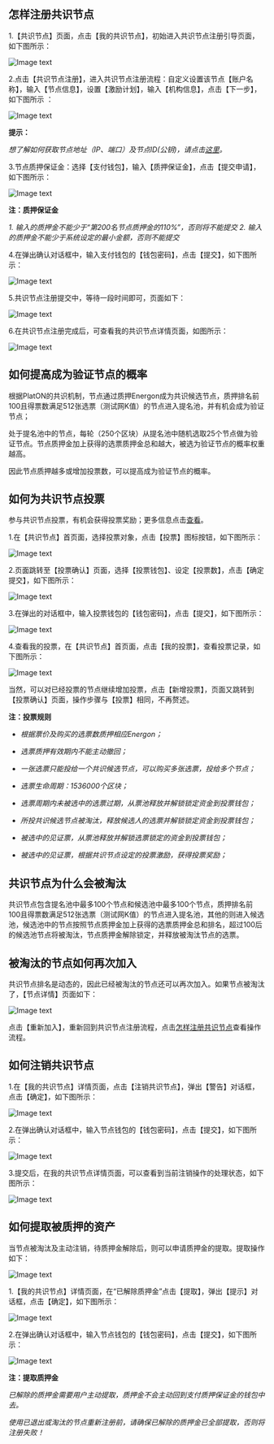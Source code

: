 
## 怎样注册共识节点

1.【共识节点】页面，点击【我的共识节点】，初始进入共识节点注册引导页面，如下图所示：

![Image text](image/My_node_apply-cn.png)

2.点击【共识节点注册】，进入共识节点注册流程：自定义设置该节点【账户名称】，输入【节点信息】，设置【激励计划】，输入【机构信息】，点击【下一步】，如下图所示 ：

![Image text](image/Node_apply_info-cn.png)

**提示：**

*想了解如何获取节点地址（IP、端口）及节点ID(公钥)，请点击[这里](/zh-cn/basics/[Chinese-Simplified]-私有网络.md)。*



3.节点质押保证金：选择【支付钱包】，输入【质押保证金】，点击【提交申请】，如下图所示：

![Image text](image/Node_apply_stake-cn.png)


**注：质押保证金**

*1. 输入的质押金不能少于“第200名节点质押金的110%”，否则将不能提交*
*2. 输入的质押金不能少于系统设定的最小金额，否则不能提交*

4.在弹出确认对话框中，输入支付钱包的【钱包密码】，点击【提交】，如下图所示：

![Image text](image/Execute_contract_node-cn.png)

5.共识节点注册提交中，等待一段时间即可，页面如下：

![Image text](image/Node_apply_pending-cn.png)

6.在共识节点注册完成后，可查看我的共识节点详情页面，如图所示：

![Image text](image/Node-details-cn.png)


## 如何提高成为验证节点的概率

根据PlatON的共识机制，节点通过质押Energon成为共识候选节点，质押排名前100且得票数满足512张选票（测试网K值）的节点进入提名池，并有机会成为验证节点；

处于提名池中的节点，每轮（250个区块）从提名池中随机选取25个节点做为验证节点。节点质押金加上获得的选票质押金总和越大，被选为验证节点的概率权重越高。

因此节点质押越多或增加投票数，可以提高成为验证节点的概率。

## 如何为共识节点投票

参与共识节点投票，有机会获得投票奖励；更多信息点击[查看](/zh-cn/technologies/platon-ppos/_Probabilistic-POS.md#投票流程)。

1.在【共识节点】首页面，选择投票对象，点击【投票】图标按钮，如下图所示：

![Image text](image/Node_Home_Vote-cn.png)

2.页面跳转至【投票确认】页面，选择【投票钱包】、设定【投票数】，点击【确定提交】，如下图所示：

![Image text](image/Node-Vote-Confirm-cn.png)

3.在弹出的对话框中，输入投票钱包的【钱包密码】，点击【提交】，如下图所示：

![Image text](image/Node-Vote-Confirm-Sign-cn.png)

4.查看我的投票，在【共识节点】首页面，点击【我的投票】，查看投票记录，如下图所示：

![Image text](image/Node-MyVode-cn.png)

当然，可以对已经投票的节点继续增加投票，点击【新增投票】，页面又跳转到【投票确认】页面，操作步骤与【投票】相同，不再赘述。

**注：投票规则**

- *根据票价及购买的选票数质押相应Energon；*

- *选票质押有效期内不能主动撤回；*

- *一张选票只能投给一个共识候选节点，可以购买多张选票，投给多个节点；*

- *选票生命周期：1536000个区块；*

- *选票周期内未被选中的选票过期，从票池释放并解锁锁定资金到投票钱包；*

- *所投共识候选节点被淘汰，释放候选人的选票并解锁锁定资金到投票钱包；*

- *被选中的见证票，从票池释放并解锁选票锁定的资金到投票钱包；*

- *被选中的见证票，根据共识节点设定的投票激励，获得投票奖励；*


## 共识节点为什么会被淘汰

共识节点包含提名池中最多100个节点和候选池中最多100个节点，质押排名前100且得票数满足512张选票（测试网K值）的节点进入提名池，其他的则进入候选池，候选池中的节点按照节点质押金加上获得的选票质押金总和排名，超过100后的候选池节点将被淘汰，节点质押金解除锁定，并释放被淘汰节点的选票。



## 被淘汰的节点如何再次加入

共识节点排名是动态的，因此已经被淘汰的节点还可以再次加入。如果节点被淘汰了，【节点详情】页面如下：

![Image text](image/Node_re-apply-cn.png)

点击【重新加入】，重新回到共识节点注册流程，点击[怎样注册共识节点](#怎么注册共识节点)查看操作流程。

## 如何注销共识节点

1.在【我的共识节点】详情页面，点击【注销共识节点】，弹出【警告】对话框，点击【确定】，如下图所示：

![Image text](image/Node_withdraw-cn.png)

2.在弹出确认对话框中，输入节点钱包的【钱包密码】，点击【提交】，如下图所示：

![Image text](image/Node_stake_revoke_confirm-cn.png)

3.提交后，在我的共识节点详情页面，可以查看到当前注销操作的处理状态，如下图所示：

![Image text](image/Node_withdraw_pending-cn.png)

## 如何提取被质押的资产

当节点被淘汰及主动注销，待质押金解除后，则可以申请质押金的提取。提取操作如下：

![Image text](image/Node_stake_redeem-cn.png)

1.【我的共识节点】详情页面，在“已解除质押金”点击【提取】，弹出【提示】对话框，点击【确定】，如下图所示：

![Image text](image/Node_withdraw_prompt-cn.png)

2.在弹出确认对话框中，输入节点钱包的【钱包密码】，点击【提交】，如下图所示：

![Image text](image/Node_stake_redeem_confirm-cn.png)

**注：提取质押金**

*已解除的质押金需要用户主动提取，质押金不会主动回到支付质押保证金的钱包中去。*

*使用已退出或淘汰的节点重新注册前，请确保已解除的质押金已全部提取，否则将注册失败！*


